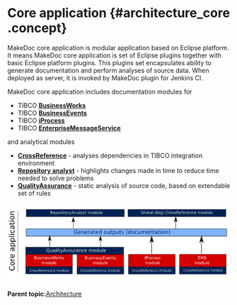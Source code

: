 # Core application {#architecture_core .concept}

MakeDoc core application is modular application based on Eclipse platform. It means MakeDoc core application is set of Eclipse plugins together with basic Eclipse platform plugins. This plugins set encapsulates ability to generate documentation and perform analyses of source data. When deployed as server, it is invoked by MakeDoc plugin for Jenkins CI.

MakeDoc core application includes documentation modules for

-   TIBCO **[BusinessWorks](../core/documentation_modules/bw/bw.md)**
-   TIBCO **[BusinessEvents](../core/documentation_modules/be/be.md)**
-   TIBCO **[iProcess](../core/documentation_modules/ip/ip.md)**
-   TIBCO **[EnterpriseMessageService](../core/documentation_modules/ems/ems.md)**

and analytical modules

-   **[CrossReference](../core/analytical_modules/cross.md)** - analyses dependencies in TIBCO integration environment
-   **[Repository analyst](../core/analytical_modules/ra.md)** - highlights changes made in time to reduce time needed to solve problems
-   **[QualityAssurance](../core/analytical_modules/qa.md)** - static analysis of source code, based on extendable set of rules

![](images/core_application_modules.png "MakeDoc core - modules structure")

**Parent topic:**[Architecture](../architecture/architecture.md)

